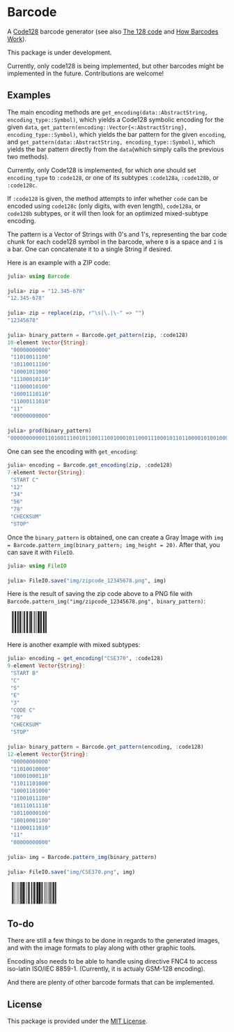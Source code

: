 # Barcode

A [Code128](https://en.wikipedia.org/wiki/Code_128) barcode generator (see also [The 128 code](http://grandzebu.net/informatique/codbar-en/code128.htm) and [How Barcodes Work](https://courses.cs.washington.edu/courses/cse370/01au/minirproject/BarcodeBattlers/barcodes.html)).

This package is under development.

Currently, only code128 is being implemented, but other barcodes might be implemented in the future. Contributions are welcome!

## Examples

The main encoding methods are `get_encoding(data::AbstractString, encoding_type::Symbol)`, which yields a Code128 symbolic encoding for the given `data`, `get_pattern(encoding::Vector{<:AbstractString}, encoding_type::Symbol)`, which yields the bar pattern for the given `encoding`, and `get_pattern(data::AbstractString, encoding_type::Symbol)`, which yields the bar pattern directly from the `data`(which simply calls the previous two methods).

Currently, only Code128 is implemented, for which one should set `encoding_type` to `:code128`, or one of its subtypes `:code128a`, `:code128b`, or `:code128c`.

If `:code128` is given, the method attempts to infer whether `code` can be encoded using `code128c` (only digits, with even length), `code128a`, or `code128b` subtypes, or it will then look for an optimized mixed-subtype encoding.

The pattern is a Vector of Strings with 0's and 1's, representing the bar code chunk for each code128 symbol in the barcode, where `0` is a space and `1` is a bar. One can concatenate it to a single String if desired.

Here is an example with a ZIP code:

```julia
julia> using Barcode

julia> zip = "12.345-678"
"12.345-678"

julia> zip = replace(zip, r"\s|\.|\-" => "")
"12345678"

julia> binary_pattern = Barcode.get_pattern(zip, :code128)
10-element Vector{String}:
 "00000000000"
 "11010011100"
 "10110011100"
 "10001011000"
 "11100010110"
 "11000010100"
 "10001110110"
 "11000111010"
 "11"
 "00000000000"

julia> prod(binary_pattern)
"00000000000110100111001011001110010001011000111000101101100001010010001110110110001110101100000000000"
```

One can see the encoding with `get_encoding`:

```julia
julia> encoding = Barcode.get_encoding(zip, :code128)
7-element Vector{String}:
 "START C"
 "12"
 "34"
 "56"
 "78"
 "CHECKSUM"
 "STOP"
```

Once the `binary_pattern` is obtained, one can create a Gray Image with `img = Barcode.pattern_img(binary_pattern; img_height = 20)`. After that, you can save it with `FileIO`.

```julia
julia> using FileIO

julia> FileIO.save("img/zipcode_12345678.png", img)
```

Here is the result of saving the zip code above to a PNG file with `Barcode.pattern_img("img/zipcode_12345678.png", binary_pattern)`:

![Zip Code 12.345-678](img/zipcode_12345678.png)

Here is another example with mixed subtypes:

```julia
julia> encoding = get_encoding("CSE370", :code128)
9-element Vector{String}:
 "START B"
 "C"
 "S"
 "E"
 "3"
 "CODE C"
 "70"
 "CHECKSUM"
 "STOP"

julia> binary_pattern = Barcode.get_pattern(encoding, :code128)
12-element Vector{String}:
 "00000000000"
 "11010010000"
 "10001000110"
 "11011101000"
 "10001101000"
 "11001011100"
 "10111011110"
 "10110000100"
 "10010001100"
 "11000111010"
 "11"
 "00000000000"

julia> img = Barcode.pattern_img(binary_pattern)

julia> FileIO.save("img/CSE370.png", img)
```

![CSE370](img/CSE370.png)

## To-do

There are still a few things to be done in regards to the generated images, and with the image formats to play along with other graphic tools.

Encoding also needs to be able to handle using directive FNC4 to access iso-latin ISO/IEC 8859-1. (Currently, it is actualy GSM-128 encoding).

And there are plenty of other barcode formats that can be implemented.

## License

This package is provided under the [MIT License](LICENSE).
